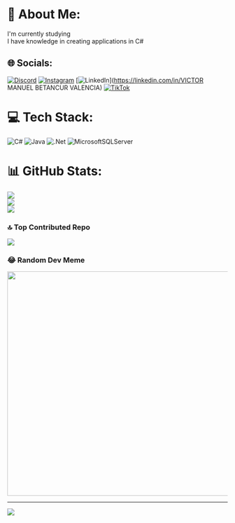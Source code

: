 # 💫 About Me:
I'm currently studying<br>I have knowledge in creating applications in C#<br>


## 🌐 Socials:
[![Discord](https://img.shields.io/badge/Discord-%237289DA.svg?logo=discord&logoColor=white)](https://discord.gg/Vic_noir) [![Instagram](https://img.shields.io/badge/Instagram-%23E4405F.svg?logo=Instagram&logoColor=white)](https://instagram.com/Vic_noir) [![LinkedIn](https://img.shields.io/badge/LinkedIn-%230077B5.svg?logo=linkedin&logoColor=white)](https://linkedin.com/in/VICTOR MANUEL BETANCUR VALENCIA) [![TikTok](https://img.shields.io/badge/TikTok-%23000000.svg?logo=TikTok&logoColor=white)](https://tiktok.com/@alvic_alvic) 

# 💻 Tech Stack:
![C#](https://img.shields.io/badge/c%23-%23239120.svg?style=for-the-badge&logo=c-sharp&logoColor=white) ![Java](https://img.shields.io/badge/java-%23ED8B00.svg?style=for-the-badge&logo=java&logoColor=white) ![.Net](https://img.shields.io/badge/.NET-5C2D91?style=for-the-badge&logo=.net&logoColor=white) ![MicrosoftSQLServer](https://img.shields.io/badge/Microsoft%20SQL%20Sever-CC2927?style=for-the-badge&logo=microsoft%20sql%20server&logoColor=white)
# 📊 GitHub Stats:
![](https://github-readme-stats.vercel.app/api?username=VictorManuelBV&theme=gruvbox&hide_border=true&include_all_commits=false&count_private=false)<br/>
![](https://github-readme-streak-stats.herokuapp.com/?user=VictorManuelBV&theme=gruvbox&hide_border=true)<br/>
![](https://github-readme-stats.vercel.app/api/top-langs/?username=VictorManuelBV&theme=gruvbox&hide_border=true&include_all_commits=false&count_private=false&layout=compact)

### 🔝 Top Contributed Repo
![](https://github-contributor-stats.vercel.app/api?username=VictorManuelBV&limit=5&theme=dark&combine_all_yearly_contributions=true)

### 😂 Random Dev Meme
<img src="https://rm.up.railway.app/" width="512px"/>

---
[![](https://visitcount.itsvg.in/api?id=VictorManuelBV&icon=0&color=0)](https://visitcount.itsvg.in)

<!-- Proudly created with GPRM ( https://gprm.itsvg.in ) -->
